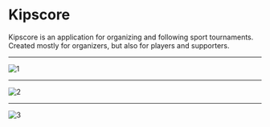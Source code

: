 Kipscore
===================

Kipscore is an application for organizing and following sport tournaments. Created mostly for organizers, but also for players and supporters. 

----------

![1](readme/1.jpg)

----------

![2](readme/2.jpg)

----------
![3](readme/3.jpg)
